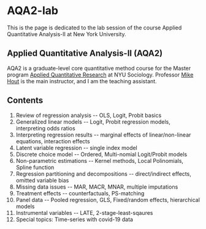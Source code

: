# AQA2-lab
This is the page is dedicated to the lab session of the course Applied Quantitative Analysis-II at New York University.

## Applied Quantitative Analysis-II (AQA2)
AQA2 is a graduate-level core quantitative method course for the Master program [Applied Quantitative Research](https://as.nyu.edu/content/nyu-as/as/departments/sociology/academics/masters-aqr-program.html) at NYU Sociology. Professor [Mike Hout](https://as.nyu.edu/content/nyu-as/as/faculty/michael-hout.html) is the main instructor, and I am the teaching assistant.

## Contents
1. Review of regression analysis -- OLS, Logit, Probit basics
2. Generalized linear models -- Logit, Probit regression models, interpreting odds ratios
3. Interpreting regression results -- marginal effects of linear/non-linear equations, interaction effects
4. Latent variable regression -- single index model
5. Discrete choice model -- Ordered, Multi-nomial Logit/Probit models
6. Non-parametric estimations -- Kernel methods, Local Polinomials, Spline function
7. Regression partitioning and decompositions -- direct/indirect effects, omitted variable bias
8. Missing data issues -- MAR, MACR, MNAR, multiple imputations
9. Treatment effects -- counterfactuals, PS-matching
10. Panel data -- Pooled regression, GLS, Fixed/random effects, hierarchical models
11. Instrumental variables -- LATE, 2-stage-least-sqaures
12. Special topics: Time-series with covid-19 data
